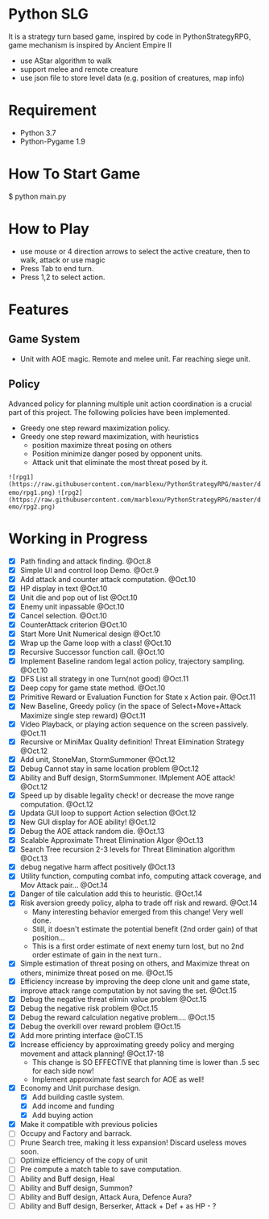 # Python SLG
It is a strategy turn based game, inspired by code in PythonStrategyRPG, game mechanism is inspired by Ancient Empire II
* use AStar algorithm to walk
* support melee and remote creature
* use json file to store level data (e.g. position of creatures, map info)

# Requirement
* Python 3.7
* Python-Pygame 1.9

# How To Start Game
$ python main.py

# How to Play
* use mouse or 4 direction arrows to select the active creature, then to walk, attack or use magic
* Press Tab to end turn.
* Press 1,2 to select action.  

# Features
## Game System
* Unit with AOE magic. Remote and melee unit. Far reaching siege unit. 

 
## Policy
Advanced policy for planning multiple unit action coordination is a crucial part of this project. The following policies have been implemented. 

* Greedy one step reward maximization policy. 
* Greedy one step reward maximization, with heuristics
    * position maximize threat posing on others
    * Position minimize danger posed by opponent units.
    * Attack unit that eliminate the most threat posed by it. 

`![rpg1](https://raw.githubusercontent.com/marblexu/PythonStrategyRPG/master/demo/rpg1.png)`
`![rpg2](https://raw.githubusercontent.com/marblexu/PythonStrategyRPG/master/demo/rpg2.png)`


# Working in Progress

- [x] Path finding and attack finding. @Oct.8
- [x] Simple UI and control loop Demo. @Oct.9
- [x] Add attack and counter attack computation. @Oct.10 
- [x] HP display in text @Oct.10
- [x] Unit die and pop out of list @Oct.10
- [x] Enemy unit inpassable @Oct.10
- [x] Cancel selection. @Oct.10
- [x] CounterAttack criterion @Oct.10
- [x] Start More Unit Numerical design @Oct.10
- [x] Wrap up the Game loop with a class! @Oct.10
- [x] Recursive Successor function call. @Oct.10
- [x] Implement Baseline random legal action policy, trajectory sampling. @Oct.10
- [x] DFS List all strategy in one Turn(not good) @Oct.11
- [x] Deep copy for game state method.  @Oct.10
- [x] Primitive Reward or Evaluation Function for State x Action pair. @Oct.11
- [x] New Baseline, Greedy policy (in the space of Select+Move+Attack Maximize single step reward) @Oct.11
- [x] Video Playback, or playing action sequence on the screen passively. @Oct.11
- [x] Recursive or MiniMax Quality definition! Threat Elimination Strategy @Oct.12
- [x] Add unit, StoneMan, StormSummoner @Oct.12
- [x] Debug Cannot stay in same location problem @Oct.12
- [x] Ability and Buff design, StormSummoner. IMplement AOE attack! @Oct.12
- [x] Speed up by disable legality check! or decrease the move range computation.  @Oct.12
- [x] Updata GUI loop to support Action selection @Oct.12
- [x] New GUI display for AOE ability!  @Oct.12
- [x] Debug the AOE attack random die. @Oct.13
- [x] Scalable Approximate Threat Elimination Algor @Oct.13
- [x] Search Tree recursion 2-3 levels for Threat Elimination algorithm @Oct.13
- [x] debug negative harm affect positively @Oct.13
- [x] Utility function, computing combat info, computing attack coverage, and Mov Attack pair... @Oct.14
- [x] Danger of tile calculation add this to heuristic. @Oct.14
- [x] Risk aversion greedy policy, alpha to trade off risk and reward.  @Oct.14
    * Many interesting behavior emerged from this change! Very well done. 
    * Still, it doesn't estimate the potential benefit (2nd order gain) of that position... 
    * This is a first order estimate of next enemy turn lost, but no 2nd order estimate of gain in the next turn..
- [x] Simple estimation of threat posing on others, and Maximize threat on others, minimize threat posed on me. @Oct.15
- [x] Efficiency increase by improving the deep clone unit and game state, improve attack range computation by not saving the set. @Oct.15
- [x] Debug the negative threat elimin value problem @Oct.15
- [x] Debug the negative risk problem @Oct.15 
- [x] Debug the reward calculation negative problem.... @Oct.15
- [x] Debug the overkill over reward problem @Oct.15
- [x] Add more printing interface @oCT.15
- [x] Increase efficiency by approximating greedy policy and merging movement and attack planning! @Oct.17-18
    * This change is SO EFFECTIVE that planning time is lower than .5 sec for each side now! 
    * Implement approximate fast search for AOE as well! 
- [x] Economy and Unit purchase design. 
    - [x] Add building castle system. 
    - [x] Add income and funding
    - [x] Add buying action
- [x] Make it compatible with previous policies
- [ ] Occupy and Factory and barrack. 
- [ ] Prune Search tree, making it less expansion! Discard useless moves soon. 
- [ ] Optimize efficiency of the copy of unit
- [ ] Pre compute a match table to save computation.  
- [ ] Ability and Buff design, Heal
- [ ] Ability and Buff design, Summon?
- [ ] Ability and Buff design, Attack Aura, Defence Aura?
- [ ] Ability and Buff design, Berserker, Attack + Def + as HP - ?
